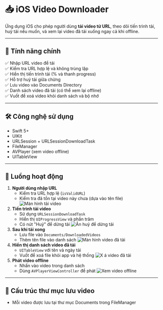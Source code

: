 # 📥 iOS Video Downloader

Ứng dụng iOS cho phép người dùng **tải video từ URL**, theo dõi tiến trình tải, huỷ tải nếu muốn, và xem lại video đã tải xuống ngay cả khi offline.

---

## 🎯 Tính năng chính

✅ Nhập URL video để tải  
✅ Kiểm tra URL hợp lệ và không trùng lặp  
✅ Hiển thị tiến trình tải (% và thanh progress)  
✅ Hỗ trợ huỷ tải giữa chừng  
✅ Lưu video vào Documents Directory  
✅ Danh sách video đã tải (có thể xem lại offline)  
✅ Vuốt để xoá video khỏi danh sách và bộ nhớ

---

## 🛠 Công nghệ sử dụng

- Swift 5+
- UIKit
- URLSession + URLSessionDownloadTask
- FileManager
- AVPlayer (xem video offline)
- UITableView

---

## 🚧 Luồng hoạt động

1. **Người dùng nhập URL**
   - Kiểm tra URL hợp lệ (`isValidURL`)
   - Kiểm tra đã tồn tại video này chưa (dựa vào tên file)
![Màn hình tải video](screenshot4.png)
2. **Tiến trình tải video**
   - Sử dụng `URLSessionDownloadTask`
   - Hiển thị `UIProgressView` và phần trăm
   - Có nút "Huỷ" để dừng tải
![Ấn huỷ để dừng tải](screenshot1.png)
3. **Sau khi tải xong**
   - Lưu file vào `Documents/DownloadedVideos`
   - Thêm tên file vào danh sách
![Màn hình video đã tải](screenshot2.png)
4. **Hiển thị danh sách video đã tải**
   - `UITableView` với tên và ngày tải
   - Vuốt để xoá file khỏi app và hệ thống
![X  á video đã tải](screenshot4.png)
5. **Phát video offline**
   - Nhấn vào video trong danh sách
   - Dùng `AVPlayerViewController` để phát
![Xem video offline](screenshot1=5.png)
---

## 📂 Cấu trúc thư mục lưu video

- Mỗi video được lưu tại thư mục Documents trong FileManager
